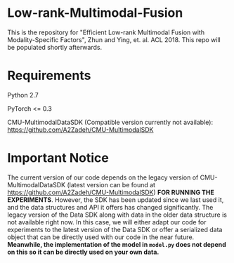 # Low-rank-Multimodal-Fusion
This is the repository for "Efficient Low-rank Multimodal Fusion with Modality-Specific Factors", Zhun and Ying, et. al. ACL 2018. This repo will be populated shortly afterwards.

# Requirements
Python 2.7


PyTorch <= 0.3


CMU-MultimodalDataSDK (Compatible version currently not available): https://github.com/A2Zadeh/CMU-MultimodalSDK

# Important Notice
The current version of our code depends on the legacy version of CMU-MultimodalDataSDK (latest version can be found at https://github.com/A2Zadeh/CMU-MultimodalSDK) **FOR RUNNING THE EXPERIMENTS**. However, the SDK has been updated since we last used it, and the data structures and API it offers has changed significantly. The legacy version of the Data SDK along with data in the older data structure is not available right now. In this case, we will either adapt our code for experiments to the latest version of the Data SDK or offer a serialized data object that can be directly used with our code in the near future. **Meanwhile, the implementation of the model in `model.py` does not depend on this so it can be directly used on your own data.**
